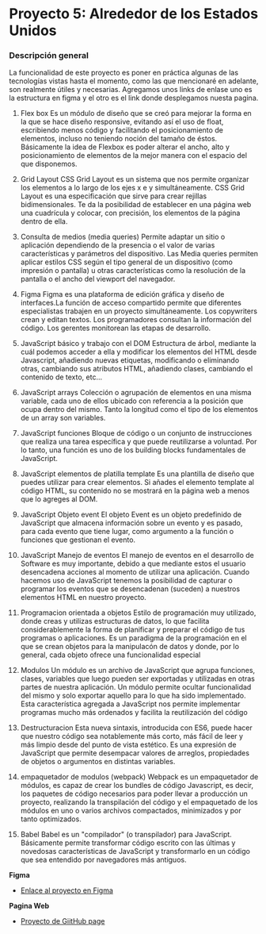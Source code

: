# Proyecto 5: Alrededor de los Estados Unidos

### Descripción general
La funcionalidad de este proyecto es poner en práctica algunas de las tecnologías vistas hasta el momento, como las que mencionaré en adelante, son realmente útiles y necesarias. Agregamos unos links de enlase uno es la estructura en figma y el otro es el link donde desplegamos nuesta pagina.

1. Flex box
Es un módulo de diseño que se creó para mejorar la forma en la que se hace diseño responsive, evitando así el uso de float, escribiendo menos código y facilitando el posicionamiento de elementos, incluso no teniendo noción del tamaño de éstos. Básicamente la idea de Flexbox es poder alterar el ancho, alto y posicionamiento de elementos de la mejor manera con el espacio del que disponemos.

2. Grid Layout
CSS Grid Layout es un sistema que nos permite organizar los elementos a lo largo de los ejes x e y simultáneamente. CSS Grid Layout es una especificación que sirve para crear rejillas bidimensionales. Te da la posibilidad de establecer en una página web una cuadrícula y colocar, con precisión, los elementos de la página dentro de ella.

3. Consulta de medios (media queries)
Permite adaptar un sitio o aplicación dependiendo de la presencia o el valor de varias características y parámetros del dispositivo. Las Media queries permiten aplicar estilos CSS según el tipo general de un dispositivo (como impresión o pantalla) u otras características como la resolución de la pantalla o el ancho del viewport del navegador.

4. Figma 
Figma es una plataforma de edición gráfica y diseño de interfaces.La función de acceso compartido permite que diferentes especialistas trabajen en un proyecto simultáneamente. Los copywriters crean y editan textos. Los programadores consultan la información del código. Los gerentes monitorean las etapas de desarrollo.

5. JavaScript básico y trabajo con el DOM
Estructura de árbol, mediante la cuál podemos acceder a ella y modificar los elementos del HTML desde Javascript, añadiendo nuevas etiquetas, modificando o eliminando otras, cambiando sus atributos HTML, añadiendo clases, cambiando el contenido de texto, etc...

6. JavaScript arrays 
Colección o agrupación de elementos en una misma variable, cada uno de ellos ubicado con referencia a la posición que ocupa dentro del mismo. Tanto la longitud como el tipo de los elementos de un array son variables.

7. JavaScript funciones
Bloque de código o un conjunto de instrucciones que realiza una tarea específica y que puede reutilizarse a voluntad. Por lo tanto, una función es uno de los building blocks fundamentales de JavaScript.

8. JavaScript elementos de platilla template
Es una plantilla de diseño que puedes utilizar para crear elementos. Si añades el elemento template al código HTML, su contenido no se mostrará en la página web a menos que lo agreges al DOM.

9. JavaScript Objeto event
El objeto Event es un objeto predefinido de JavaScript que almacena información sobre un evento y es pasado, para cada evento que tiene lugar, como argumento a la función o funciones que gestionan el evento.

10. JavaScript Manejo de eventos
El manejo de eventos en el desarrollo de Software es muy importante, debido a que mediante estos el usuario desencadena acciones al momento de utilizar una aplicación. Cuando hacemos uso de JavaScript tenemos la posibilidad de capturar o programar los eventos que se desencadenan (suceden) a nuestros elementos HTML en nuestro proyecto.

11. Programacion orientada a objetos
Estilo de programación muy utilizado, donde creas y utilizas estructuras de datos, lo que facilita considerablemente la forma de planificar y preparar el código de tus programas o aplicaciones. Es un paradigma de la programación en el que se crean objetos para la manipulacón de datos y donde, por lo general, cada objeto ofrece una funcionalidad especial

12. Modulos
Un módulo es un archivo de JavaScript que agrupa funciones, clases, variables que luego pueden ser exportadas y utilizadas en otras partes de nuestra aplicación. Un módulo permite ocultar funcionalidad del mismo y solo exportar aquello para lo que ha sido implementado.
Esta característica agregada a JavaScript nos permite implementar programas mucho más ordenados y facilita la reutilización del código

13. Destructuracion
Esta nueva sintaxis, introducida con ES6, puede hacer que nuestro código sea notablemente más corto, más fácil de leer y más limpio desde del punto de vista estético. Es una expresión de JavaScript que permite desempacar valores de arreglos, propiedades de objetos o argumentos en distintas variables.

14. empaquetador de modulos (webpack)
Webpack es un empaquetador de módulos, es capaz de crear los bundles de código Javascript, es decir, los paquetes de código necesarios para poder llevar a producción un proyecto, realizando la transpilación del código y el empaquetado de los módulos en uno o varios archivos compactados, minimizados y por tanto optimizados.

15. Babel
Babel es un "compilador" (o transpilador) para JavaScript. Básicamente permite transformar código escrito con las últimas y novedosas características de JavaScript y transformarlo en un código que sea entendido por navegadores más antiguos.


**Figma**
* [Enlace al proyecto en Figma](https://www.figma.com/file/LDMgqWesKpQkIwhOfEBuTS/WEB%2C-Sprint-5%3A-Around-The-U.S.-%7C-desktop-%2B-mobile?node-id=0%3A1)

**Pagina Web**
* [Proyecto de GiitHub page](file:///C:/Users/pedro/Desktop/Practicum/Proyecto_4/web_project_4_esp/dist/index.html)


